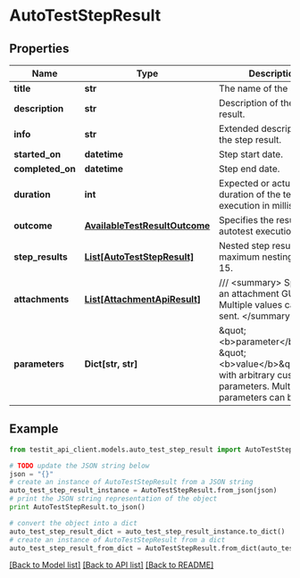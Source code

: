 # AutoTestStepResult


## Properties
Name | Type | Description | Notes
------------ | ------------- | ------------- | -------------
**title** | **str** | The name of the step. | [optional] 
**description** | **str** | Description of the step result. | [optional] 
**info** | **str** | Extended description of the step result. | [optional] 
**started_on** | **datetime** | Step start date. | [optional] 
**completed_on** | **datetime** | Step end date. | [optional] 
**duration** | **int** | Expected or actual duration of the test run execution in milliseconds. | [optional] 
**outcome** | [**AvailableTestResultOutcome**](AvailableTestResultOutcome.md) | Specifies the result of the autotest execution. | [optional] 
**step_results** | [**List[AutoTestStepResult]**](AutoTestStepResult.md) | Nested step results. The maximum nesting level is 15. | [optional] 
**attachments** | [**List[AttachmentApiResult]**](AttachmentApiResult.md) | /// &lt;summary&gt;  Specifies an attachment GUID. Multiple values can be sent.  &lt;/summary&gt; | [optional] 
**parameters** | **Dict[str, str]** | \&quot;&lt;b&gt;parameter&lt;/b&gt;\&quot;: \&quot;&lt;b&gt;value&lt;/b&gt;\&quot; pair with arbitrary custom parameters. Multiple parameters can be sent. | [optional] 

## Example

```python
from testit_api_client.models.auto_test_step_result import AutoTestStepResult

# TODO update the JSON string below
json = "{}"
# create an instance of AutoTestStepResult from a JSON string
auto_test_step_result_instance = AutoTestStepResult.from_json(json)
# print the JSON string representation of the object
print AutoTestStepResult.to_json()

# convert the object into a dict
auto_test_step_result_dict = auto_test_step_result_instance.to_dict()
# create an instance of AutoTestStepResult from a dict
auto_test_step_result_from_dict = AutoTestStepResult.from_dict(auto_test_step_result_dict)
```
[[Back to Model list]](../README.md#documentation-for-models) [[Back to API list]](../README.md#documentation-for-api-endpoints) [[Back to README]](../README.md)



